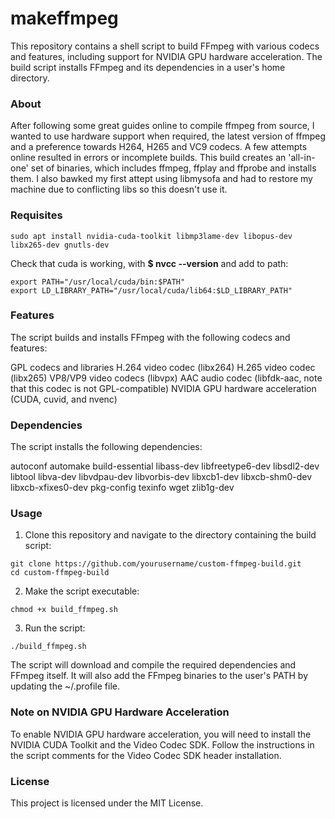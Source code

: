 # makeffmpeg

This repository contains a shell script to build FFmpeg with various codecs and features, including support for NVIDIA GPU hardware acceleration. The build script installs FFmpeg and its dependencies in a user's home directory.

### About

After following some great guides online to compile ffmpeg from source, I wanted to use hardware support when required, the latest version of ffmpeg and a preference towards H264, H265 and VC9 codecs. A few attempts online resulted in errors or incomplete builds. This build creates an 'all-in-one' set of binaries, which includes ffmpeg, ffplay and ffprobe and installs them. I also bawked my first attept using libmysofa and had to restore my machine due to conflicting libs so this doesn't use it.

### Requisites
```
sudo apt install nvidia-cuda-toolkit libmp3lame-dev libopus-dev libx265-dev gnutls-dev
```
Check that cuda is working, with **$ nvcc --version** and add to path:

```
export PATH="/usr/local/cuda/bin:$PATH"
export LD_LIBRARY_PATH="/usr/local/cuda/lib64:$LD_LIBRARY_PATH"
```
### Features
The script builds and installs FFmpeg with the following codecs and features:

GPL codecs and libraries
H.264 video codec (libx264)
H.265 video codec (libx265)
VP8/VP9 video codecs (libvpx)
AAC audio codec (libfdk-aac, note that this codec is not GPL-compatible)
NVIDIA GPU hardware acceleration (CUDA, cuvid, and nvenc)

### Dependencies
The script installs the following dependencies:

autoconf
automake
build-essential
libass-dev
libfreetype6-dev
libsdl2-dev
libtool
libva-dev
libvdpau-dev
libvorbis-dev
libxcb1-dev
libxcb-shm0-dev
libxcb-xfixes0-dev
pkg-config
texinfo
wget
zlib1g-dev

### Usage

1. Clone this repository and navigate to the directory containing the build script:

```
git clone https://github.com/yourusername/custom-ffmpeg-build.git
cd custom-ffmpeg-build

```
2. Make the script executable:
```
chmod +x build_ffmpeg.sh
```
3. Run the script:

```
./build_ffmpeg.sh
```
The script will download and compile the required dependencies and FFmpeg itself. It will also add the FFmpeg binaries to the user's PATH by updating the ~/.profile file.

### Note on NVIDIA GPU Hardware Acceleration
To enable NVIDIA GPU hardware acceleration, you will need to install the NVIDIA CUDA Toolkit and the Video Codec SDK. Follow the instructions in the script comments for the Video Codec SDK header installation.

### License
This project is licensed under the MIT License.

